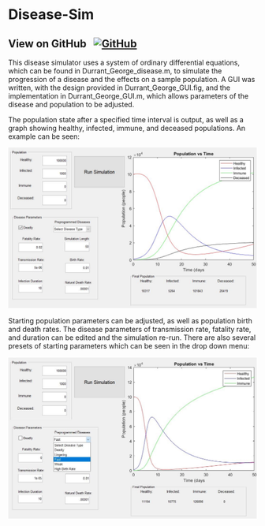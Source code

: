 # Disease-Sim

## View on GitHub &nbsp; <a href="https://github.com/ggdurrant/Disease-Sim"> <img src="https://github.com/favicon.ico" alt="GitHub" width="25"> </a>

This disease simulator uses a system of ordinary differential equations, which can be found in Durrant_George_disease.m, to simulate the progression of a disease and the effects on a sample population. A GUI was written, with the design provided in Durrant_George_GUI.fig, and the implementation in Durrant_George_GUI.m, which allows parameters of the disease and population to be adjusted. 

The population state after a specified time interval is output, as well as a graph showing healthy, infected, immune, and deceased populations. An example can be seen:

![deadly](/images/deadly.JPG)

Starting population parameters can be adjusted, as well as population birth and death rates. The disease parameters of transmission rate, fatality rate, and duration can be edited and the simulation re-run. There are also several presets of starting parameters which can be seen in the drop down menu:

![preset](/images/preset.JPG)

